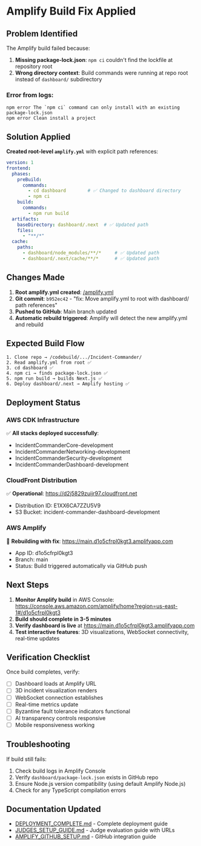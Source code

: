# Amplify Build Fix Applied

## Problem Identified

The Amplify build failed because:
1. **Missing package-lock.json**: `npm ci` couldn't find the lockfile at repository root
2. **Wrong directory context**: Build commands were running at repo root instead of `dashboard/` subdirectory

### Error from logs:
```
npm error The `npm ci` command can only install with an existing package-lock.json
npm error Clean install a project
```

## Solution Applied

**Created root-level `amplify.yml`** with explicit path references:

```yaml
version: 1
frontend:
  phases:
    preBuild:
      commands:
        - cd dashboard        # ✅ Changed to dashboard directory
        - npm ci
    build:
      commands:
        - npm run build
  artifacts:
    baseDirectory: dashboard/.next  # ✅ Updated path
    files:
      - "**/*"
  cache:
    paths:
      - dashboard/node_modules/**/*     # ✅ Updated path
      - dashboard/.next/cache/**/*      # ✅ Updated path
```

## Changes Made

1. **Root amplify.yml created**: [/amplify.yml](amplify.yml)
2. **Git commit**: `b952ec42` - "fix: Move amplify.yml to root with dashboard/ path references"
3. **Pushed to GitHub**: Main branch updated
4. **Automatic rebuild triggered**: Amplify will detect the new amplify.yml and rebuild

## Expected Build Flow

```
1. Clone repo → /codebuild/.../Incident-Commander/
2. Read amplify.yml from root ✅
3. cd dashboard ✅
4. npm ci → finds package-lock.json ✅
5. npm run build → builds Next.js ✅
6. Deploy dashboard/.next → Amplify hosting ✅
```

## Deployment Status

### AWS CDK Infrastructure
✅ **All stacks deployed successfully**:
- IncidentCommanderCore-development
- IncidentCommanderNetworking-development
- IncidentCommanderSecurity-development
- IncidentCommanderDashboard-development

### CloudFront Distribution
✅ **Operational**: https://d2j5829zuijr97.cloudfront.net
- Distribution ID: E1XX6CA7ZZU5V9
- S3 Bucket: incident-commander-dashboard-development

### AWS Amplify
🔄 **Rebuilding with fix**: https://main.d1o5cfrpl0kgt3.amplifyapp.com
- App ID: d1o5cfrpl0kgt3
- Branch: main
- Status: Build triggered automatically via GitHub push

## Next Steps

1. **Monitor Amplify build** in AWS Console: https://console.aws.amazon.com/amplify/home?region=us-east-1#/d1o5cfrpl0kgt3
2. **Build should complete in 3-5 minutes**
3. **Verify dashboard is live** at https://main.d1o5cfrpl0kgt3.amplifyapp.com
4. **Test interactive features**: 3D visualizations, WebSocket connectivity, real-time updates

## Verification Checklist

Once build completes, verify:
- [ ] Dashboard loads at Amplify URL
- [ ] 3D incident visualization renders
- [ ] WebSocket connection establishes
- [ ] Real-time metrics update
- [ ] Byzantine fault tolerance indicators functional
- [ ] AI transparency controls responsive
- [ ] Mobile responsiveness working

## Troubleshooting

If build still fails:
1. Check build logs in Amplify Console
2. Verify `dashboard/package-lock.json` exists in GitHub repo
3. Ensure Node.js version compatibility (using default Amplify Node.js)
4. Check for any TypeScript compilation errors

## Documentation Updated

- [DEPLOYMENT_COMPLETE.md](DEPLOYMENT_COMPLETE.md) - Complete deployment guide
- [JUDGES_SETUP_GUIDE.md](JUDGES_SETUP_GUIDE.md) - Judge evaluation guide with URLs
- [AMPLIFY_GITHUB_SETUP.md](AMPLIFY_GITHUB_SETUP.md) - GitHub integration guide
